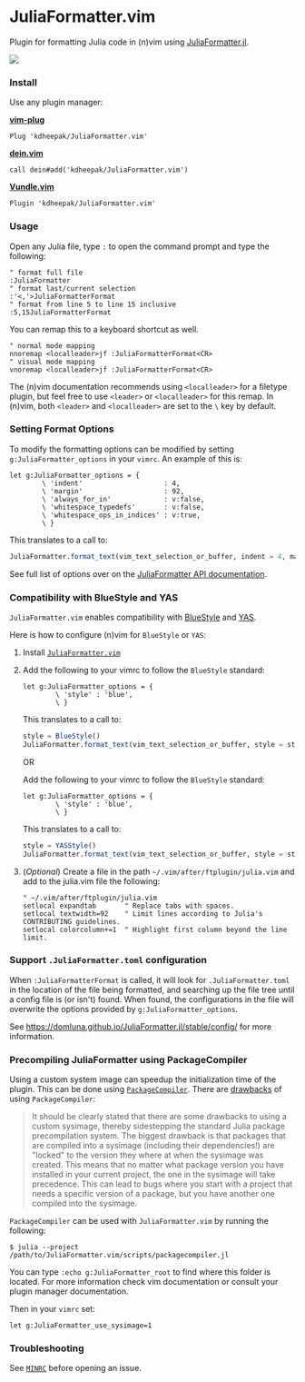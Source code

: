 # JuliaFormatter.vim

Plugin for formatting Julia code in (n)vim using [JuliaFormatter.jl](https://github.com/domluna/JuliaFormatter.jl).

![](https://user-images.githubusercontent.com/1813121/72941091-0b146300-3d68-11ea-9c95-75ec979caf6e.gif)

### Install

Use any plugin manager:

**[vim-plug](https://github.com/junegunn/vim-plug)**

```vim
Plug 'kdheepak/JuliaFormatter.vim'
```

**[dein.vim](https://github.com/Shougo/dein.vim)**

```vim
call dein#add('kdheepak/JuliaFormatter.vim')
```

**[Vundle.vim](https://github.com/junegunn/vim-plug)**

```vim
Plugin 'kdheepak/JuliaFormatter.vim'
```

### Usage

Open any Julia file, type `:` to open the command prompt and type the following:

```vim
" format full file
:JuliaFormatter
" format last/current selection
:'<,'>JuliaFormatterFormat
" format from line 5 to line 15 inclusive
:5,15JuliaFormatterFormat
```

You can remap this to a keyboard shortcut as well.

```vim
" normal mode mapping
nnoremap <localleader>jf :JuliaFormatterFormat<CR>
" visual mode mapping
vnoremap <localleader>jf :JuliaFormatterFormat<CR>
```

The (n)vim documentation recommends using `<localleader>` for a filetype plugin, but feel free to use `<leader>` or `<localleader>` for this remap.
In (n)vim, both `<leader>` and `<localleader>` are set to the `\` key by default.

### Setting Format Options

To modify the formatting options can be modified by setting `g:JuliaFormatter_options` in your `vimrc`. An example of this is:

```vim
let g:JuliaFormatter_options = {
        \ 'indent'                    : 4,
        \ 'margin'                    : 92,
        \ 'always_for_in'             : v:false,
        \ 'whitespace_typedefs'       : v:false,
        \ 'whitespace_ops_in_indices' : v:true,
        \ }
```

This translates to a call to:

```julia
JuliaFormatter.format_text(vim_text_selection_or_buffer, indent = 4, margin = 92; always_for_in = true, whitespace_typedef = false, whitespace_ops_in_indices = true)
```

See full list of options over on the [JuliaFormatter API documentation](https://domluna.github.io/JuliaFormatter.jl/stable/api/#JuliaFormatter.format_file-Tuple{AbstractString}).

### Compatibility with BlueStyle and YAS

`JuliaFormatter.vim` enables compatibility with [BlueStyle](https://github.com/invenia/BlueStyle) and [YAS](https://github.com/jrevels/YASGuide).

Here is how to configure (n)vim for `BlueStyle` or `YAS`:

1. Install [`JuliaFormatter.vim`](#install)

2. Add the following to your vimrc to follow the `BlueStyle` standard:

   ```vim
   let g:JuliaFormatter_options = {
           \ 'style' : 'blue',
           \ }
   ```

   This translates to a call to:

   ```julia
   style = BlueStyle()
   JuliaFormatter.format_text(vim_text_selection_or_buffer, style = style)
   ```

   OR

   Add the following to your vimrc to follow the `BlueStyle` standard:

   ```vim
   let g:JuliaFormatter_options = {
           \ 'style' : 'blue',
           \ }
   ```

   This translates to a call to:

   ```julia
   style = YASStyle()
   JuliaFormatter.format_text(vim_text_selection_or_buffer, style = style)
   ```

3. (_Optional_) Create a file in the path `~/.vim/after/ftplugin/julia.vim` and add to the julia.vim file the following:

   ```vim
   " ~/.vim/after/ftplugin/julia.vim
   setlocal expandtab       " Replace tabs with spaces.
   setlocal textwidth=92    " Limit lines according to Julia's CONTRIBUTING guidelines.
   setlocal colorcolumn+=1  " Highlight first column beyond the line limit.
   ```

### Support `.JuliaFormatter.toml` configuration

When `:JuliaFormatterFormat` is called, it will look for `.JuliaFormatter.toml` in the location of the file being formatted, and searching up the file tree until a config file is (or isn't) found.
When found, the configurations in the file will overwrite the options provided by `g:JuliaFormatter_options`.

See <https://domluna.github.io/JuliaFormatter.jl/stable/config/> for more information.

### Precompiling JuliaFormatter using PackageCompiler

Using a custom system image can speedup the initialization time of the plugin.
This can be done using
[`PackageCompiler`](https://github.com/JuliaLang/PackageCompiler.jl). There are
[drawbacks](https://julialang.github.io/PackageCompiler.jl/dev/sysimages/#Drawbacks-to-custom-sysimages-1)
of using `PackageCompiler`:

> It should be clearly stated that there are some drawbacks to using a custom
> sysimage, thereby sidestepping the standard Julia package precompilation
> system. The biggest drawback is that packages that are compiled into a
> sysimage (including their dependencies!) are "locked" to the version they
> where at when the sysimage was created. This means that no matter what package
> version you have installed in your current project, the one in the sysimage
> will take precedence. This can lead to bugs where you start with a project
> that needs a specific version of a package, but you have another one compiled
> into the sysimage.

`PackageCompiler` can be used with `JuliaFormatter.vim` by running the following:

```
$ julia --project /path/to/JuliaFormatter.vim/scripts/packagecompiler.jl
```

You can type `:echo g:JuliaFormatter_root` to find where this folder is located. For more information check vim documentation or consult your plugin manager documentation.

Then in your `vimrc` set:

```vim
let g:JuliaFormatter_use_sysimage=1
```

### Troubleshooting

See [`MINRC`](./tests/MINRC) before opening an issue.
